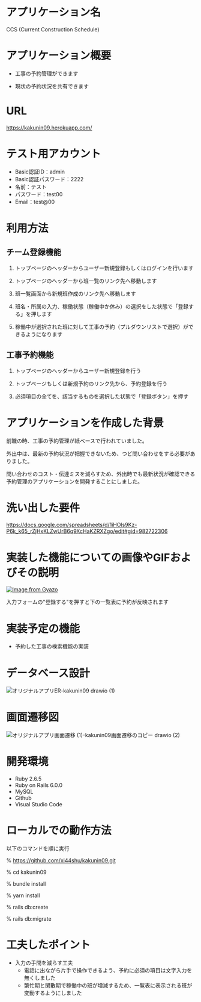 # アプリケーション名
CCS (Current Construction Schedule)

# アプリケーション概要
- 工事の予約管理ができます

- 現状の予約状況を共有できます

# URL
https://kakunin09.herokuapp.com/

# テスト用アカウント
- Basic認証ID：admin
- Basic認証パスワード：2222
- 名前：テスト
- パスワード：test00
- Email：test@00

# 利用方法
## チーム登録機能
1. トップページのヘッダーからユーザー新規登録もしくはログインを行います

2. トップページのヘッダーから班一覧のリンク先へ移動します

3. 班一覧画面から新規班作成のリンク先へ移動します

4. 班名・所属の入力、稼働状態（稼働中か休み）の選択をした状態で「登録する」を押します

5. 稼働中が選択された班に対して工事の予約（プルダウンリストで選択）ができるようになります

## 工事予約機能
1. トップページのヘッダーからユーザー新規登録を行う

2. トップページもしくは新規予約のリンク先から、予約登録を行う

3. 必須項目の全てを、該当するものを選択した状態で「登録ボタン」を押す

# アプリケーションを作成した背景
前職の時、工事の予約管理が紙ベースで行われていました。

外出中は、最新の予約状況が把握できないため、つど問い合わせをする必要がありました。

問い合わせのコスト・伝達ミスを減らすため、外出時でも最新状況が確認できる予約管理のアプリケーションを開発することにしました。

# 洗い出した要件
https://docs.google.com/spreadsheets/d/1iHOls9Kz-P6k_k65_rZjHxKLZwUrB6q9XcHaKZRXZgo/edit#gid=982722306

# 実装した機能についての画像やGIFおよびその説明
[![Image from Gyazo](https://i.gyazo.com/0fc95339cf44b4a19331588fe4d47291.gif)](https://gyazo.com/0fc95339cf44b4a19331588fe4d47291)

入力フォームの"登録する"を押すと下の一覧表に予約が反映されます

# 実装予定の機能
- 予約した工事の検索機能の実装

# データベース設計
![オリジナルアプリER-kakunin09 drawio (1)](https://user-images.githubusercontent.com/110109166/192133954-58527187-7c36-4567-9750-0a7c02678fc0.png)

# 画面遷移図
![オリジナルアプリ画面遷移 (1)-kakunin09画面遷移のコピー drawio (2)](https://user-images.githubusercontent.com/110109166/192134864-f1bbd343-e3eb-4810-88ff-972ad1d38aec.png)

# 開発環境
- Ruby 2.6.5
- Ruby on Rails 6.0.0
- MySQL
- Github
- Visual Studio Code

# ローカルでの動作方法
以下のコマンドを順に実行

% https://github.com/xi44shu/kakunin09.git

% cd kakunin09

% bundle install

% yarn install

% rails db:create

% rails db:migrate

# 工夫したポイント
- 入力の手間を減らす工夫
  - 電話に出ながら片手で操作できるよう、予約に必須の項目は文字入力を無くしました
  - 繁忙期と閑散期で稼働中の班が増減するため、一覧表に表示される班が変動するようにしました

# 
